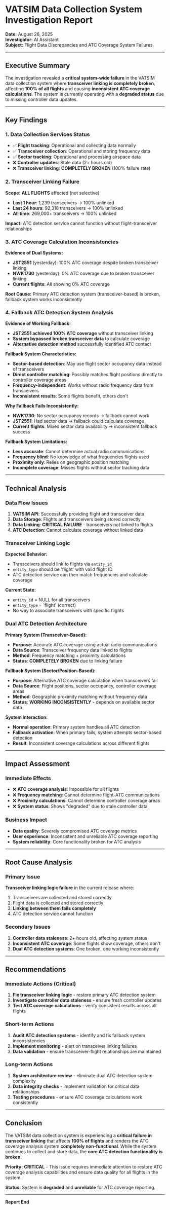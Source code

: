 # **VATSIM Data Collection System Investigation Report**

**Date:** August 26, 2025  
**Investigator:** AI Assistant  
**Subject:** Flight Data Discrepancies and ATC Coverage System Failures  

---

## **Executive Summary**

The investigation revealed a **critical system-wide failure** in the VATSIM data collection system where **transceiver linking is completely broken**, affecting **100% of all flights** and causing **inconsistent ATC coverage calculations**. The system is currently operating with a **degraded status** due to missing controller data updates.

---

## **Key Findings**

### **1. Data Collection Services Status**
- ✅ **Flight tracking**: Operational and collecting data normally
- ✅ **Transceiver collection**: Operational and storing frequency data
- ✅ **Sector tracking**: Operational and processing airspace data
- ❌ **Controller updates**: Stale data (2+ hours old)
- ❌ **Transceiver linking**: **COMPLETELY BROKEN** (100% failure rate)

### **2. Transceiver Linking Failure**
**Scope:** **ALL FLIGHTS** affected (not selective)
- **Last 1 hour**: 1,239 transceivers → 100% unlinked
- **Last 24 hours**: 92,318 transceivers → 100% unlinked  
- **All time**: 269,000+ transceivers → 100% unlinked

**Impact:** ATC detection service cannot function without flight-transceiver relationships

### **3. ATC Coverage Calculation Inconsistencies**
**Evidence of Dual Systems:**
- **JST2551** (yesterday): 100% ATC coverage despite broken transceiver linking
- **NWK1730** (yesterday): 0% ATC coverage due to broken transceiver linking
- **Current flights**: All showing 0% ATC coverage

**Root Cause:** Primary ATC detection system (transceiver-based) is broken, fallback system works inconsistently

### **4. Fallback ATC Detection System Analysis**
**Evidence of Working Fallback:**
- **JST2551 achieved 100% ATC coverage** without transceiver linking
- **System bypassed broken transceiver data** to calculate coverage
- **Alternative detection method** successfully identified ATC contact

**Fallback System Characteristics:**
- **Sector-based detection**: May use flight sector occupancy data instead of transceivers
- **Direct controller matching**: Possibly matches flight positions directly to controller coverage areas
- **Frequency-independent**: Works without radio frequency data from transceivers
- **Inconsistent results**: Some flights benefit, others don't

**Why Fallback Fails Inconsistently:**
- **NWK1730**: No sector occupancy records → fallback cannot work
- **JST2551**: Had sector data → fallback could calculate coverage
- **Current flights**: Mixed sector data availability → inconsistent fallback success

**Fallback System Limitations:**
- **Less accurate**: Cannot determine actual radio communications
- **Frequency blind**: No knowledge of what frequencies flights used
- **Proximity only**: Relies on geographic position matching
- **Incomplete coverage**: Misses flights without sector tracking data

---

## **Technical Analysis**

### **Data Flow Issues**
1. **VATSIM API**: Successfully providing flight and transceiver data
2. **Data Storage**: Flights and transceivers being stored correctly
3. **Data Linking**: **CRITICAL FAILURE** - transceivers not linked to flights
4. **ATC Detection**: Cannot calculate coverage without linked data

### **Transceiver Linking Logic**
**Expected Behavior:**
- Transceivers should link to flights via `entity_id`
- `entity_type` should be 'flight' with valid flight ID
- ATC detection service can then match frequencies and calculate coverage

**Current State:**
- `entity_id` = NULL for all transceivers
- `entity_type` = 'flight' (correct)
- No way to associate transceivers with specific flights

### **Dual ATC Detection Architecture**
**Primary System (Transceiver-Based):**
- **Purpose**: Accurate ATC coverage using actual radio communications
- **Data Source**: Transceiver frequency data linked to flights
- **Method**: Frequency matching + proximity calculations
- **Status**: **COMPLETELY BROKEN** due to linking failure

**Fallback System (Sector/Position-Based):**
- **Purpose**: Alternative ATC coverage calculation when transceivers fail
- **Data Source**: Flight positions, sector occupancy, controller coverage areas
- **Method**: Geographic proximity matching without frequency data
- **Status**: **WORKING INCONSISTENTLY** - depends on available sector data

**System Interaction:**
- **Normal operation**: Primary system handles all ATC detection
- **Fallback activation**: When primary fails, system attempts sector-based detection
- **Result**: Inconsistent coverage calculations across different flights

---

## **Impact Assessment**

### **Immediate Effects**
- ❌ **ATC coverage analysis**: Impossible for all flights
- ❌ **Frequency matching**: Cannot determine flight-ATC communications
- ❌ **Proximity calculations**: Cannot determine controller coverage areas
- ❌ **System status**: Shows "degraded" due to stale controller data

### **Business Impact**
- **Data quality**: Severely compromised ATC coverage metrics
- **User experience**: Inconsistent and unreliable ATC coverage reporting
- **System reliability**: Core functionality broken for ATC analysis

---

## **Root Cause Analysis**

### **Primary Issue**
**Transceiver linking logic failure** in the current release where:
1. Transceivers are collected and stored correctly
2. Flight data is collected and stored correctly
3. **Linking between them fails completely**
4. ATC detection service cannot function

### **Secondary Issues**
1. **Controller data staleness**: 2+ hours old, affecting system status
2. **Inconsistent ATC coverage**: Some flights show coverage, others don't
3. **Dual ATC detection systems**: One broken, one working inconsistently

---

## **Recommendations**

### **Immediate Actions (Critical)**
1. **Fix transceiver linking logic** - restore primary ATC detection system
2. **Investigate controller data staleness** - ensure fresh controller updates
3. **Test ATC coverage calculations** - verify consistent results across all flights

### **Short-term Actions**
1. **Audit ATC detection systems** - identify and fix fallback system inconsistencies
2. **Implement monitoring** - alert on transceiver linking failures
3. **Data validation** - ensure transceiver-flight relationships are maintained

### **Long-term Actions**
1. **System architecture review** - eliminate dual ATC detection system complexity
2. **Data integrity checks** - implement validation for critical data relationships
3. **Testing procedures** - ensure ATC coverage calculations work consistently

---

## **Conclusion**

The VATSIM data collection system is experiencing a **critical failure in transceiver linking** that affects **100% of flights** and renders the ATC coverage analysis system **completely non-functional**. While the system continues to collect and store data, the **core ATC detection functionality is broken**.

**Priority:** **CRITICAL** - This issue requires immediate attention to restore ATC coverage analysis capabilities and ensure data quality for all flights in the system.

**Status:** System is **degraded** and **unreliable** for ATC coverage reporting.

---

**Report End**

